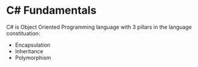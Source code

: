 # C# Fundamentals
C# is Object Oriented Programming language with 3 pillars in the language constituation:
- Encapsulation
- Inheritance
- Polymorphism
